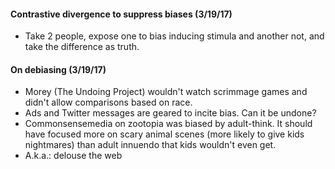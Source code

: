 
#### Contrastive divergence to suppress biases (3/19/17)
* Take 2 people, expose one to bias inducing stimula and another not, and take the difference as truth.

#### On debiasing (3/19/17)
* Morey (The Undoing Project) wouldn't watch scrimmage games and didn't allow comparisons based on race.
* Ads and Twitter messages are geared to incite bias.  Can it be undone?
* Commonsensemedia on zootopia was biased by adult-think.  It should have focused more on scary animal scenes (more likely to give kids nightmares) than adult innuendo that kids wouldn't even get.
* A.k.a.: delouse the web